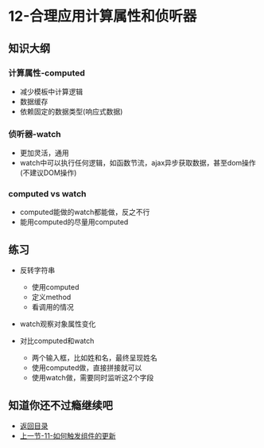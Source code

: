 # 12-合理应用计算属性和侦听器

## 知识大纲

### 计算属性-computed

* 减少模板中计算逻辑
* 数据缓存
* 依赖固定的数据类型(响应式数据)

### 侦听器-watch

* 更加灵活，通用
* watch中可以执行任何逻辑，如函数节流，ajax异步获取数据，甚至dom操作(不建议DOM操作)

### computed vs watch

* computed能做的watch都能做，反之不行
* 能用computed的尽量用computed

## 练习

* 反转字符串
    * 使用computed
    * 定义method
    * 看调用的情况

* watch观察对象属性变化
* 对比computed和watch
    * 两个输入框，比如姓和名，最终呈现姓名
    * 使用computed做，直接拼接就可以
    * 使用watch做，需要同时监听这2个字段    

## 知道你还不过瘾继续吧       

* [返回目录](../../README.md)
* [上一节-11-如何触发组件的更新](./11-如何触发组件的更新.md)